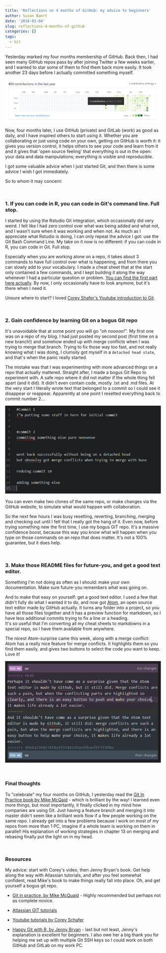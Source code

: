 ```yaml
---
title: 'Reflections on 4 months of GitHub: my advice to beginners'
author: Suzan Baert
date: '2018-03-04'
slug: reflections-4-months-of-github
categories: []
tags:
  - Git
---
```


Yesterday marked my four months membership of GitHub. Back then, I had seen many GitHub repos pass by after joining Twitter a few weeks earlier, and I wanted to star some of them to find them back more easily. It took another 23 days before I actually committed something myself. 

![](https://github.com/suzanbaert/BlogFiles/blob/master/content/images/180304_GitHub_Contributions.png?raw=TRUE)

Now, four months later, I use GitHub (private) and GitLab (work) as good as daily, and I have inspired others to start using it. Whether you are collaborating or just using code on your own, getting on GitHub is worth it: it gives you version control, it helps others to see your code and learn from it and it gives that 'open source feeling' that everything is out in the open: your data and data manipulations; everything is visible and reproducible.

I got some valuable advice when I just started Git, and then there is some advice I wish I got immediately.  

So to whom it may concern:

<br>

### 1. If you can code in R, you can code in Git's command line. Full stop.
I started by using the Rstudio Git integration, which occasionally did very weird. I felt like I had zero control over what was being added and what not, and I wasn't sure when it was working and when not. As much as I appreciate what Rstudio is doing,  I can only repeat the advice I got: use the Git Bash Command Line. My take on it now is no different: if you can code in R, you can code in Git. Full stop.

Especially when you are working alone on a repo, it takes about 3 commands to have full control over what is happening, and from there you can slowly add to your vocabulary. I made a cheat sheet that at the start only contained a few commands, and I kept building it along the way whenever I had a particular question or problem. [You can find the first part here actually](https://github.com/suzanbaert/Resources_and_Bookmarks/blob/master/GIT_01_Basics.md). By now, I only occasionally have to look anymore, but it's there when I need it.

Unsure where to start? I loved [Corey Shafer's Youtube introduction to Git](https://www.youtube.com/watch?v=HVsySz-h9r4).


<br>

### 2. Gain confidence by learning Git on a bogus Git repo
It's unavoidable that at some point you will go *"oh nooooo!"*. My first one was on a repo of my blog. I had just posted my second post (first time on a new branch!) and somehow ended up with merge conflicts when I was trying to merge that branch. Trying to fix those way too fast, and not really knowing what I was doing, I clumsily got myself in a `detached head state`, and that's when the panic really started.

The mistake was that I was experimenting with more advanced things on a repo that actually mattered. Straight after, I made a bogus Git Repo to experiment with. A safe repo where it did not matter if the whole thing fell apart (and it did).
It didn't even contain code, mostly .txt and .md files. At the very start I literally wrote text that belonged to a commit so I could see it disappear or reappear. Apparently at one point I resetted everything back to commit number 2...

![](https://github.com/suzanbaert/BlogFiles/blob/master/content/images/180304_bogus_git_repo.PNG?raw=TRUE)

 You can even make two clones of the same repo, or make changes via the GitHub website, to simulate what would happen with collaboration.

So the next few hours I was busy resetting, reverting, branching, merging and checking out until I felt that I really got the hang of it. Even now, before trying something new the first time, I use my bogus GIT repo. It's a massive confidence boost, because this way you *know* what will happen when you type on those commands on an  repo that does matter. It's not a 100% guarantee, but it does help.

<br>

### 3. Make those README files for future-you, and get a good text editor.

Something I'm not doing as often as I should: make your own documentation. Make sure future-you remembers what was going on.

And to make that easy on yourself: get a good text editor. I used a few that didn't fully do what I wanted it to do, and now got [Atom](https://atom.io/), an open source text editor made by GitHub actually. It turns any folder into a project, so you have all those files together and it has a preview function for markdown, so I have less additional commits trying to fix a line or a heading.   
It's so useful that I'm converting all my cheat sheets to markdowns in a special repo, so I have them available from anywhere. 

The nicest Atom-surprise came this week, along with a merge conflict: Atom has a really nice feature for merge conflicts. It highlights them so you find them easily, and gives two buttons to select the code you want to keep. Love it!

![](https://github.com/suzanbaert/BlogFiles/blob/master/content/images/180304_Merge_conflict_highlighting.PNG?raw=TRUE)

<br>

### Final thoughts

To "celebrate" my four months on GitHub, I yesterday read the [Git In Practice book by Mike McQaid](https://github.com/GitInPractice/GitInPractice#readme) - which is brilliant by the way! I learned even more things, but most importantly, it finally clicked in my mind how companies are using Git. Just having a feature branch and merging it into master didn't seem like a brilliant work flow if a few people working on the same repo. I already get into a few problems because I work on most of my repos from more than 1 PC, imagine if a whole team is working on them in parallel! His explanation of working strategies in chapter 13 on merging and rebasing finally put the light on in my head.


<br>

### Resources

My advice: start with Corey's video, then Jenny Bryan's book. Get help along the way with Atlassian tutorials, and after you feel somewhat confident, read Mike's book to make things really fall into place. Oh, and get yourself a bogus git repo.

+ [Git in practice, by Mike McQuaid](https://github.com/GitInPractice/GitInPractice#readme) - Highly recommended but perhaps not as complete novice.

+ [Atlassian GIT tutorials](https://www.atlassian.com/git/tutorials/git-stash)

+ [Youtube tutorials by Corey Schafer](https://www.youtube.com/watch?v=HVsySz-h9r4&list=PL-osiE80TeTuRUfjRe54Eea17-YfnOOAx)

+ [Happy Git with R, by Jenny Bryan](http://happygitwithr.com/) - last but not least, Jenny's explanation is excellent for beginners. I also owe her a big thank you for helping me set up with multiple Git SSH keys so I could work on both GitHub and GitLab on my work PC. 
